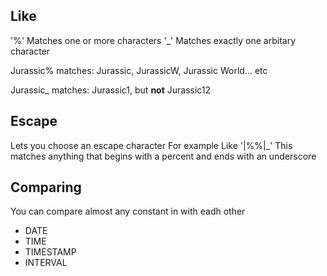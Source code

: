 ## Like

'%' Matches one or more characters
'\_' Matches exactly one arbitary character

Jurassic% matches: Jurassic, JurassicW, Jurassic World... etc

Jurassic_ matches: Jurassic1, but **not** Jurassic12

## Escape

Lets you choose an escape character
For example Like '|\%\%|\_'
This matches anything that begins with a percent and ends with an underscore

## Comparing
You can compare almost any constant in  with eadh other
 - DATE
 - TIME
 - TIMESTAMP
 - INTERVAL
